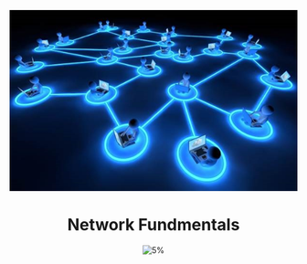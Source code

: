 ![Network Fundmentals](https://github.com/AliElbassuony/TryHackMe/blob/main/images/4.jpg)

<h1 align="center"> Network Fundmentals </h1>

<div align="center">

![5%](https://progress-bar.dev/5/?title=Progress)

</div>
